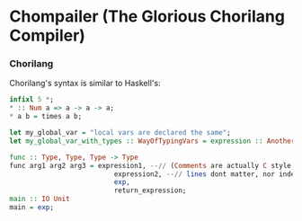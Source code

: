 # Chompailer (The Glorious Chorilang Compiler)

### Chorilang

Chorilang's syntax is similar to Haskell's:


```haskell
infixl 5 *;
* :: Num a => a -> a -> a;
* a b = times a b;

let my_global_var = "local vars are declared the same";
let my_global_var_with_types :: WayOfTypingVars = expression :: AnotherWayOfTypingVars; --// They are (will) be equivalent because of the typechecker

func :: Type, Type, Type -> Type
func arg1 arg2 arg3 = expression1, --// (Comments are actually C style, just using Haskell coments for the highlighting)
                          expression2, --// lines dont matter, nor indentation
                          exp,
                          return_expression;
main :: IO Unit
main = exp;
```
